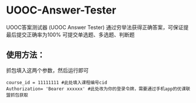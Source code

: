 # UOOC-Answer-Tester
UOOC答案测试器 (UOOC Answer Tester)
通过穷举法获得正确答案，可保证提最后提交正确率为100%
可提交单选题、多选题、判断题


## 使用方法：
抓包填入这两个参数，然后运行即可
```
course_id = 11111111 #此处填入课程编号cid
Authorization= 'Bearer xxxxxx' #此处改为你的登录令牌，需要通过手机app的优课联盟抓包获取
```
